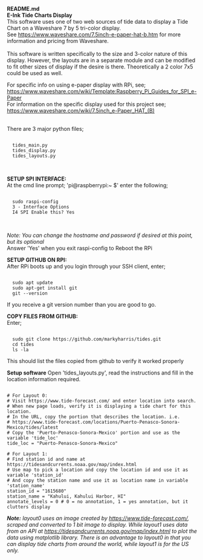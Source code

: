 <b>README.md</b><br>
<b>E-Ink Tide Charts Display</b><br>
This software uses one of two web sources of tide data to display a Tide Chart on a Waveshare 7 by 5 tri-color display.<br>
See https://www.waveshare.com/7.5inch-e-paper-hat-b.htm for more information and pricing from Waveshare.<br><br>
This software is written specifically to the size and 3-color nature of this display. However, the layouts are in a separate module and can be modified to fit other sizes of display if the desire is there. Theoretically a 2 color 7x5 could be used as well.

For specific info on using e-paper display with RPi, see;<br>
https://www.waveshare.com/wiki/Template:Raspberry_Pi_Guides_for_SPI_e-Paper<br>
For information on the specific display used for this project see;<br>
https://www.waveshare.com/wiki/7.5inch_e-Paper_HAT_(B)<br><br>


There are 3 major python files;<br>
  <pre><code>
  tides_main.py
  tides_display.py
  tides_layouts.py</code></pre><br>
  
<b>SETUP SPI INTERFACE:</b><br>
At the cmd line prompt; 'pi@raspberrypi:~ $' enter the following;
  <pre><code>
  sudo raspi-config
  3 - Interface Options
  I4 SPI Enable this? Yes </code></pre><br>
<i>Note: You can change the hostname and password if desired at this point, but its optional</i></br>
Answer 'Yes' when you exit raspi-config to Reboot the RPi </br>

<b>SETUP GITHUB ON RPI:</b></br>
After RPi boots up and you login through your SSH client, enter;</br>
  <pre><code>
  sudo apt update
  sudo apt-get install git
  git --version </pre></code>
If you receive a git version number than you are good to go.</br>

<b>COPY FILES FROM GITHUB:</b><br>
Enter;
  <pre><code>
  sudo git clone https://github.com/markyharris/tides.git
  cd tides
  ls -la </pre></code>
This should list the files copied from github to verify it worked properly</br>

<b>Setup software</b>
Open 'tides_layouts.py', read the instructions and fill in the location information required.
<pre><code>
# For Layout 0:
# Visit https://www.tide-forecast.com/ and enter location into search.
# When new page loads, verify it is displaying a tide chart for this location.
# In the URL, copy the portion that describes the location. i.e.
# https://www.tide-forecast.com/locations/Puerto-Penasco-Sonora-Mexico/tides/latest
# Copy the 'Puerto-Penasco-Sonora-Mexico' portion and use as the variable 'tide_loc'
tide_loc = "Puerto-Penasco-Sonora-Mexico"

# For Layout 1:
# Find station id and name at https://tidesandcurrents.noaa.gov/map/index.html
# Use map to pick a location and copy the location id and use it as variable 'station_id'
# And copy the station name and use it as location name in variable 'station_name'
station_id = "1615680" 
station_name = "Kahului, Kahului Harbor, HI" 
annotate_levels = 0 # 0 = no annotation, 1 = yes annotation, but it clutters display
</pre></code>

<i><b>Note:</b> layout0 uses an image created by https://www.tide-forecast.com/, scraped and converted to 1 bit image
to display. While layout1 uses data from an API at https://tidesandcurrents.noaa.gov/map/index.html to plot
the data using matplotlib library. There is an advantage to layout0 in that you can display tide charts from around 
the world, while layout1 is for the US only.</i>

